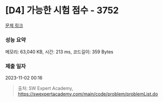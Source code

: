 # [D4] 가능한 시험 점수 - 3752 

[문제 링크](https://swexpertacademy.com/main/code/problem/problemDetail.do?contestProbId=AWHPkqBqAEsDFAUn) 

### 성능 요약

메모리: 63,040 KB, 시간: 213 ms, 코드길이: 359 Bytes

### 제출 일자

2023-11-02 00:16



> 출처: SW Expert Academy, https://swexpertacademy.com/main/code/problem/problemList.do